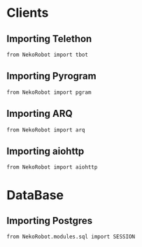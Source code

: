 # Clients
## Importing Telethon
```python3
from NekoRobot import tbot
```
## Importing Pyrogram
```python3
from NekoRobot import pgram
```
## Importing ARQ
```python3
from NekoRobot import arq
```
## Importing aiohttp
```python3
from NekoRobot import aiohttp
```
# DataBase
## Importing Postgres
```python3
from NekoRobot.modules.sql import SESSION
```
